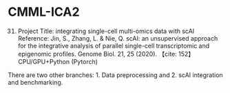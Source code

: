 # CMML-ICA2
31. Project Title: integrating single-cell multi-omics data with scAI
Reference: Jin, S., Zhang, L. & Nie, Q. scAI: an unsupervised approach for the integrative analysis of parallel single-cell transcriptomic and epigenomic profiles. Genome Biol. 21, 25 (2020). 【cite: 152】CPU/GPU+Python (Pytorch)

There are two other branches: 1. Data preprocessing and 2. scAI integration and benchmarking.
